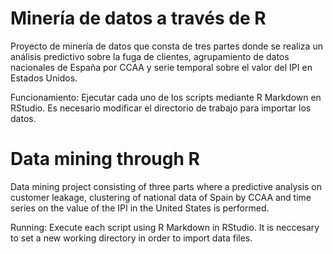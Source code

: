 # Minería de datos a través de R

Proyecto de minería de datos que consta de tres partes donde se realiza un análisis predictivo sobre la fuga de clientes, agrupamiento de datos nacionales de España por CCAA y serie temporal sobre el valor del IPI en Estados Unidos.

Funcionamiento: Ejecutar cada uno de los scripts mediante R Markdown en RStudio. Es necesario modificar el directorio de trabajo para importar los datos.

# Data mining through R

Data mining project consisting of three parts where a predictive analysis on customer leakage, clustering of national data of Spain by CCAA and time series on the value of the IPI in the United States is performed.

Running: Execute each script using R Markdown in RStudio. It is neccesary to set a new working directory in order to import data files.
